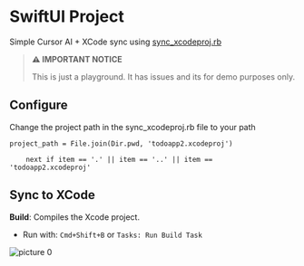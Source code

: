# SwiftUI Project

Simple Cursor AI + XCode sync using [sync_xcodeproj.rb](https://github.com/CocoaPods/Xcodeproj)


> **⚠️ IMPORTANT NOTICE**
> 
> This is just a playground. It has issues and its for demo purposes only.


## Configure

Change the project path in the sync_xcodeproj.rb file to your path

```
project_path = File.join(Dir.pwd, 'todoapp2.xcodeproj')
```

```
    next if item == '.' || item == '..' || item == 'todoapp2.xcodeproj'
```

## Sync to XCode


**Build**: Compiles the Xcode project.
   - Run with: `Cmd+Shift+B` or `Tasks: Run Build Task`


![picture 0](https://res.cloudinary.com/ddbi0suli/image/upload/v1725896132/skillpark/7d9b0a409d19bbc4ca0787a45252af4d45e21836743ac40750c013dd0be792a9.png)  
